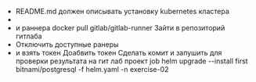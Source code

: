 * README.md должен описывать установку kubernetes кластера
* 
* и раннера
docker pull gitlab/gitlab-runner
Зайти в репозиторий гитлаба 
* Отключить доступные ранеры
* и взять токен
Доабвить токен
Сделать комит и запушить
для проверки результата  на гит лаб проект job
helm upgrade --install first bitnami/postgresql -f helm.yaml -n exercise-02